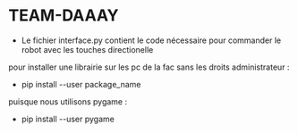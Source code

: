 # TEAM-DAAAY

 - Le fichier interface.py contient le code nécessaire pour commander le robot avec les touches directionelle


pour installer une librairie sur les pc de la fac sans les droits administrateur :
 - pip install --user package_name

puisque nous utilisons pygame :
 - pip install --user pygame
